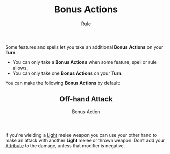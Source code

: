 <header>

# Bonus Actions

<p class="subheading">Rule</p>

</header>

Some features and spells let you take an additional **Bonus Actions** on your **Turn**:

  + You can only take a **Bonus Actions** when some feature, spell or rule allows.
  + You can only take one **Bonus Actions** on your **Turn**.

You can make the following **Bonus Actions** by default:

<section class="small summaries">

<section class="summary">

<header>

## Off-hand Attack

Bonus Action

</header>

If you're wielding a [Light](pages/combat/attacks.md?id=describing-attacks) melee weapon you can use your other hand to make an attack with another **Light** melee or thrown weapon. Don’t add your [Attribute](../pages/characters/attributes.md) to the damage, unless that modifier is negative.

</section>

</section>

